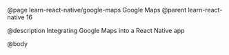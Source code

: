 @page learn-react-native/google-maps Google Maps
@parent learn-react-native 16

@description Integrating Google Maps into a React Native app

@body